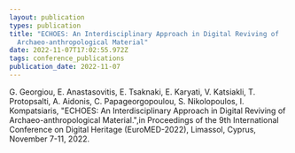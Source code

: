 ```yaml
---
layout: publication
types: publication
title: "ECHOES: An Interdisciplinary Approach in Digital Reviving of
  Archaeo-anthropological Material"
date: 2022-11-07T17:02:55.972Z
tags: conference_publications
publication_date: 2022-11-07
---
```

G. Georgiou, E. Anastasovitis, E. Tsaknaki, E. Karyati, V. Katsiakli, T. Protopsalti, A. Aidonis, C. Papageorgopoulou, S. Nikolopoulos, I. Kompatsiaris, "ECHOES: An Interdisciplinary Approach in Digital Reviving of Archaeo-anthropological Material.",in Proceedings of the 9th International Conference on Digital Heritage (EuroMED-2022), Limassol, Cyprus, November 7-11, 2022.